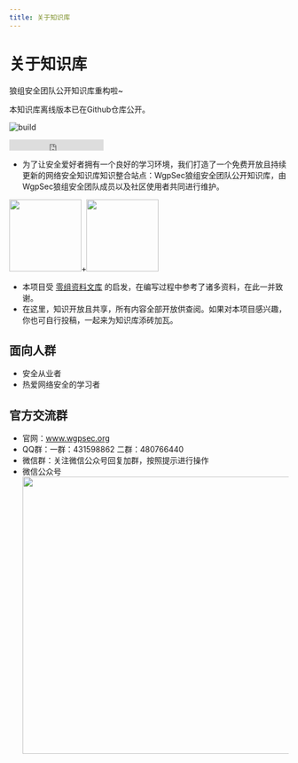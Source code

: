 ```yaml
---
title: 关于知识库
---
```


# 关于知识库

<a-alert type="success">
  <span slot="message">
    狼组安全团队公开知识库重构啦~
  </span>
</a-alert>

<br>

<!-- <a-divider dashed /> -->

本知识库离线版本已在Github仓库公开。

![build](https://img.shields.io/badge/build-OK-brightgreen?style=flat-square)
<iframe class="reset-iframe" src="https://ghbtns.com/github-btn.html?user=wgpsec&repo=SafeWiki&type=star&count=true" frameborder="0" scrolling="0" width="170px" height="20px"></iframe>

<p></p>

 - 为了让安全爱好者拥有一个良好的学习环境，我们打造了一个免费开放且持续更新的网络安全知识库知识整合站点：WgpSec狼组安全团队公开知识库，由WgpSec狼组安全团队成员以及社区使用者共同进行维护。

<div class="reset-mobile-brand">
<img width="130" src="https://assets.wgpsec.org/www/images/antd-icon.svg"><span class="sign">+</span><img width="130" src="https://assets.wgpsec.org/www/images/markdown-icon.svg">
</div>

- 本项目受 [零组资料文库](https://wiki.0-sec.org) 的启发，在编写过程中参考了诸多资料，在此一并致谢。
- 在这里，知识开放且共享，所有内容全部开放供查阅。如果对本项目感兴趣，你也可自行投稿，一起来为知识库添砖加瓦。

## 面向人群

- 安全从业者
- 热爱网络安全的学习者

## 官方交流群

- 官网：www.wgpsec.org
- QQ群：一群：431598862  二群：480766440
- 微信群：关注微信公众号回复加群，按照提示进行操作
- 微信公众号 
   <br>
   <img width="500" src="https://assets.wgpsec.org/www/images/wechat.png">

<style>
  .reset-iframe{
    vertical-align: middle;
  }
</style>


